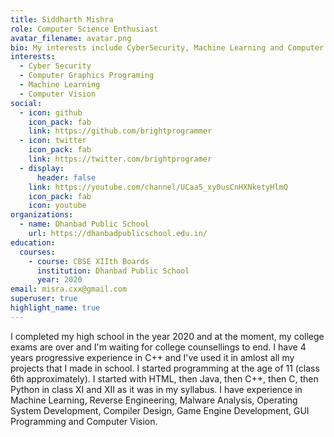 ```yaml
---
title: Siddharth Mishra
role: Computer Science Enthusiast
avatar_filename: avatar.png
bio: My interests include CyberSecurity, Machine Learning and Computer Graphics
interests:
  - Cyber Security
  - Computer Graphics Programing
  - Machine Learning
  - Computer Vision
social:
  - icon: github
    icon_pack: fab
    link: https://github.com/brightprogrammer
  - icon: twitter
    icon_pack: fab
    link: https://twitter.com/brightprogramer
  - display:
      header: false
    link: https://youtube.com/channel/UCaa5_xy0usCnHXNketyHlmQ
    icon_pack: fab
    icon: youtube
organizations:
  - name: Dhanbad Public School
    url: https://dhanbadpublicschool.edu.in/
education:
  courses:
    - course: CBSE XIIth Boards
      institution: Dhanbad Public School
      year: 2020
email: misra.cxx@gmail.com
superuser: true
highlight_name: true
---
```

I completed my high school in the year 2020 and at the moment, my college exams are over and I'm waiting for college counsellings to end. I have 4 years progressive experience in C++ and I've used it in amlost all my projects that I made in school. I started programming at the age of 11 (class 6th approximately). I started with HTML, then Java, then C++, then C, then Python in class XI and XII as it was in my syllabus. I have experience in Machine Learning, Reverse Engineering, Malware Analysis, Operating System Development, Compiler Design, Game Engine Development, GUI Programming and Computer Vision.